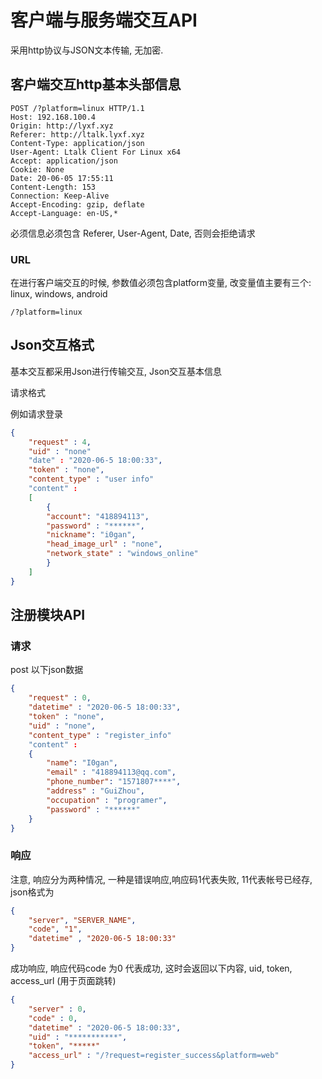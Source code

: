  

# 客户端与服务端交互API

采用http协议与JSON文本传输, 无加密.

## 客户端交互http基本头部信息

```http
POST /?platform=linux HTTP/1.1
Host: 192.168.100.4
Origin: http://lyxf.xyz
Referer: http://ltalk.lyxf.xyz
Content-Type: application/json
User-Agent: Ltalk Client For Linux x64
Accept: application/json
Cookie: None
Date: 20-06-05 17:55:11
Content-Length: 153
Connection: Keep-Alive
Accept-Encoding: gzip, deflate
Accept-Language: en-US,*
```

必须信息必须包含 Referer, User-Agent, Date, 否则会拒绝请求

### URL

在进行客户端交互的时候, 参数值必须包含platform变量, 改变量值主要有三个: linux, windows, android

```
/?platform=linux
```

## Json交互格式

基本交互都采用Json进行传输交互, Json交互基本信息

请求格式

例如请求登录

```json
{
	"request" : 4,
	"uid" : "none"
	"date" : "2020-06-5 18:00:33",
	"token" : "none",
	"content_type" : "user info"
	"content" : 
    [
		{
    	"account": "418894113", 
    	"password" : "******",
  		"nickname": "i0gan",
        "head_image_url" : "none",
    	"network_state" : "windows_online"
        }
	]
}
```





## 注册模块API

### 请求

post 以下json数据

```json
{
	"request" : 0,
	"datetime" : "2020-06-5 18:00:33",
	"token" : "none",
    "uid" : "none",
	"content_type" : "register_info"
	"content" : 
	{
    	"name": "I0gan", 
    	"email" : "418894113@qq.com",
  		"phone_number": "1571807****",
        "address" : "GuiZhou",
    	"occupation" : "programer",
    	"password" : "******"
  	}
}
```

### 响应

注意, 响应分为两种情况, 一种是错误响应,响应码1代表失败, 11代表帐号已经存,  json格式为

```json
{
 	"server", "SERVER_NAME",
	"code", "1",
	"datetime" , "2020-06-5 18:00:33"
}
```



成功响应, 响应代码code 为0 代表成功, 这时会返回以下内容, uid, token, access_url (用于页面跳转)

```json
{
	"server" : 0,
    "code" : 0,
	"datetime" : "2020-06-5 18:00:33",
	"uid" : "***********",
	"token", "*****"
	"access_url" : "/?request=register_success&platform=web"
}
```

